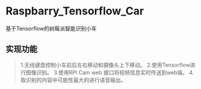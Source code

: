 # Raspbarry_Tensorflow_Car
基于Tensorflow的树莓派智能识别小车
## 实现功能
> 1.无线键盘控制小车前后左右移动和摄像头上下移动。
> 2.使用Tensorflow进行图像识别。
> 3.使用RPI Cam web 接口将视频信息实时传送到web端。
> 4.取识别的内容中可能性最大的进行语音输出。
